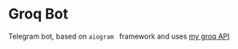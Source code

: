 # Groq Bot
Telegram bot, based on `aiogram ` framework and uses [my groq API](https://github.com/A1eksMa/groq)

